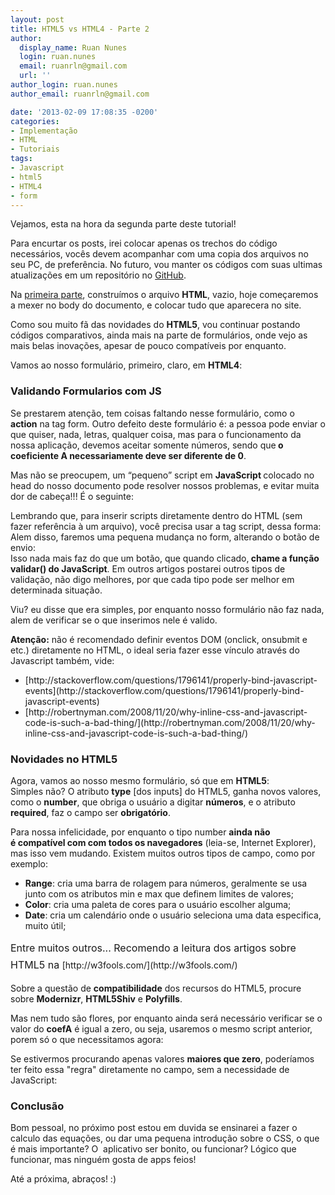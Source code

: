 ```yaml
---
layout: post
title: HTML5 vs HTML4 - Parte 2
author:
  display_name: Ruan Nunes
  login: ruan.nunes
  email: ruanrln@gmail.com
  url: ''
author_login: ruan.nunes
author_email: ruanrln@gmail.com

date: '2013-02-09 17:08:35 -0200'
categories:
- Implementação
- HTML
- Tutoriais
tags:
- Javascript
- html5
- HTML4
- form
---
```

Vejamos, esta na hora da segunda parte deste tutorial!

Para encurtar os posts, irei colocar apenas os trechos do código necessários, vocês devem acompanhar com uma copia dos arquivos no seu PC, de preferência. No futuro, vou manter os códigos com suas ultimas atualizações em um repositório no [GitHub](http://github.com).

Na [primeira parte](/html5-vs-html4-parte-1), construímos o arquivo <strong>HTML</strong>, vazio, hoje começaremos a mexer no body do documento, e colocar tudo que aparecera no site.

Como sou muito fã das novidades do <strong>HTML5</strong>, vou continuar postando códigos comparativos, ainda mais na parte de formulários, onde vejo as mais belas inovações, apesar de pouco compatíveis por enquanto.

Vamos ao nosso formulário, primeiro, claro, em <strong>HTML4</strong>:

<div data-gist-id="4746524" data-gist-show-loading="false"></div>
<h3>Validando Formularios com JS</h3>
Se prestarem atenção, tem coisas faltando nesse formulário, como o <strong>action</strong> na tag form. Outro defeito deste formulário é: a pessoa pode enviar o que quiser, nada, letras, qualquer coisa, mas para o funcionamento da nossa aplicação, devemos aceitar somente números, sendo que<strong> o coeficiente A necessariamente deve ser diferente de 0</strong>.

Mas não se preocupem, um “pequeno” script em <strong>JavaScript </strong>colocado no head do nosso documento pode resolver nossos problemas, e evitar muita dor de cabeça!!! É o seguinte:

<div data-gist-id="4746560" data-gist-show-loading="false"></div>
Lembrando que, para inserir scripts diretamente dentro do HTML (sem fazer referência à um arquivo), você precisa usar a tag script, dessa forma:

<div data-gist-id="4746571" data-gist-show-loading="false"></div>
Alem disso, faremos uma pequena mudança no form, alterando o botão de envio:

<div data-gist-id="4746563" data-gist-show-loading="false"></div>
Isso nada mais faz do que um botão, que quando clicado,<strong> chame a função validar() do JavaScript</strong>. Em outros artigos postarei outros tipos de validação, não digo melhores, por que cada tipo pode ser melhor em determinada situação.

Viu? eu disse que era simples, por enquanto nosso formulário não faz nada, alem de verificar se o que inserimos nele é valido.

<strong>Atenção:</strong> não é recomendado definir eventos DOM (onclick, onsubmit e etc.) diretamente no HTML, o ideal seria fazer esse vínculo através do Javascript também, vide:

<ul>
<li><span style="line-height: 14px;">[http://stackoverflow.com/questions/1796141/properly-bind-javascript-events](http://stackoverflow.com/questions/1796141/properly-bind-javascript-events)
</span></li>
<li>[http://robertnyman.com/2008/11/20/why-inline-css-and-javascript-code-is-such-a-bad-thing/](http://robertnyman.com/2008/11/20/why-inline-css-and-javascript-code-is-such-a-bad-thing/)</li>
</ul>
<h3>Novidades no HTML5</h3>
Agora, vamos ao nosso mesmo formulário, só que em <strong>HTML5</strong>:

<div data-gist-id="4746526" data-gist-show-loading="false"></div>
Simples não? O atributo <strong>type</strong> [dos inputs] do HTML5, ganha novos valores, como o <strong>number</strong>, que obriga o usuário a digitar <strong>números</strong>, e o atributo <strong>required</strong>, faz o campo ser <strong>obrigatório</strong>.

Para nossa infelicidade, por enquanto o tipo number <strong>ainda não é compatível com com todos os navegadores</strong> (leia-se, Internet Explorer), mas isso vem mudando. Existem muitos outros tipos de campo, como por exemplo:

<ul>
<li><strong>Range</strong>: cria uma barra de rolagem para números, geralmente se usa junto com os atributos min e max que definem limites de valores;</li>
<li><strong>Color</strong>: cria uma paleta de cores para o usuário escolher alguma;</li>
<li><strong>Date</strong>: cria um calendário onde o usuário seleciona uma data especifica, muito útil;</li>
</ul>
<span style="line-height: 1.714285714; font-size: 1rem;">Entre muitos outros... Recomendo a leitura dos artigos sobre HTML5 na </span>[http://w3fools.com/](http://w3fools.com/)

Sobre a questão de <strong>compatibilidade</strong> dos recursos do HTML5, procure sobre <strong>Modernizr</strong>, <strong>HTML5Shiv</strong> e <strong>Polyfills</strong>.

Mas nem tudo são flores, por enquanto ainda será necessário verificar se o valor do <strong>coefA</strong> é igual a zero, ou seja, usaremos o mesmo script anterior, porem só o que necessitamos agora:

<div data-gist-id="4746566" data-gist-show-loading="false"></div>
Se estivermos procurando apenas valores <strong>maiores que zero</strong>, poderíamos ter feito essa "regra" diretamente no campo, sem a necessidade de JavaScript:

<div data-gist-id="4746599" data-gist-show-loading="false"></div>
<h3>Conclusão</h3>
Bom pessoal, no próximo post estou em duvida se ensinarei a fazer o calculo das equações, ou dar uma pequena introdução sobre o CSS, o que é mais importante? O  aplicativo ser bonito, ou funcionar? Lógico que funcionar, mas ninguém gosta de apps feios!

Até a próxima, abraços! :)

